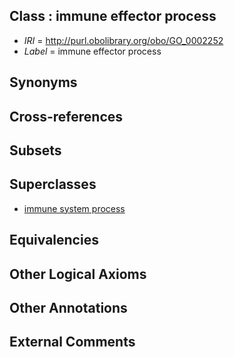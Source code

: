 
## Class : immune effector process

 * *IRI* = http://purl.obolibrary.org/obo/GO_0002252
 * *Label* = immune effector process

## Synonyms


## Cross-references


## Subsets


## Superclasses

 * [immune system process](../../GO/76/GO_0002376.md)

## Equivalencies


## Other Logical Axioms


## Other Annotations


## External Comments

